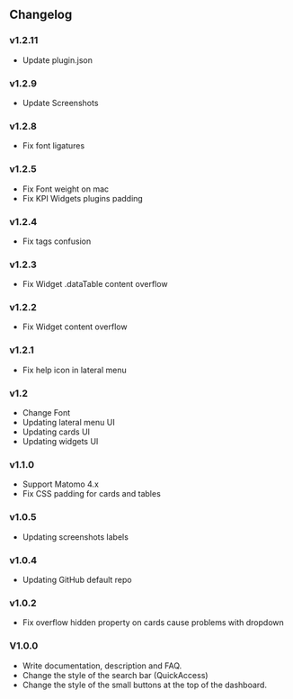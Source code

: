 ## Changelog

### v1.2.11

- Update plugin.json

### v1.2.9

- Update Screenshots

### v1.2.8

- Fix font ligatures

### v1.2.5

- Fix Font weight on mac
- Fix KPI Widgets plugins padding

### v1.2.4

- Fix tags confusion

### v1.2.3

- Fix Widget .dataTable content overflow

### v1.2.2

- Fix Widget content overflow

### v1.2.1

- Fix help icon in lateral menu

### v1.2

- Change Font
- Updating lateral menu UI
- Updating cards UI
- Updating widgets UI

### v1.1.0

- Support Matomo 4.x
- Fix CSS padding for cards and tables

### v1.0.5

- Updating screenshots labels

### v1.0.4

- Updating GitHub default repo

### v1.0.2

- Fix overflow hidden property on cards cause problems with dropdown

### V1.0.0

- Write documentation, description and FAQ.
- Change the style of the search bar (QuickAccess)
- Change the style of the small buttons at the top of the dashboard.
